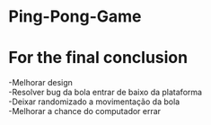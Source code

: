 # Ping-Pong-Game

# For the final conclusion

-Melhorar design\
-Resolver bug da bola entrar de baixo da plataforma\
-Deixar randomizado a movimentação da bola\
-Melhorar a chance do computador errar
